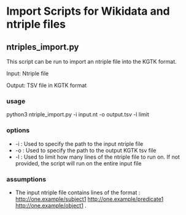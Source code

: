 # Import Scripts for Wikidata and ntriple files

## ntriples_import.py
This script can be run to import an ntriple file into the KGTK format. 

Input: Ntriple file

Output: TSV file in KGTK format

### usage
python3 ntriple_import.py -i input.nt -o output.tsv -l limit

### options
* -i : Used to specify the path to the input ntriple file
* -o : Used to specify the path to the output KGTK tsv file
* -l : Used to limit how many lines of the ntriple file to run on. If not provided, the script will run on the entire input file

### assumptions
* The input ntriple file contains lines of the format :
  <http://one.example/subject1> <http://one.example/predicate1> <http://one.example/object1> .
